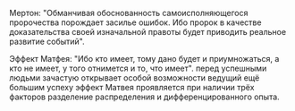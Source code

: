 Мертон:  "Обманчивая обоснованность самоисполняющегося пророчества порождает засилье ошибок. Ибо пророк в качестве доказательства своей изначальной правоты будет приводить реальное развитие событий".

Эффект Матфея: "Ибо кто имеет, тому дано будет и приумножаться, а кто не имеет, у того отнимется и то, что имеет". 
перед успешными людьми зачастую открывает особой возможности ведущий ещё большим успеху эффект Матвея проявляется при наличии трёх факторов разделение распределения и дифференцированного опыта.